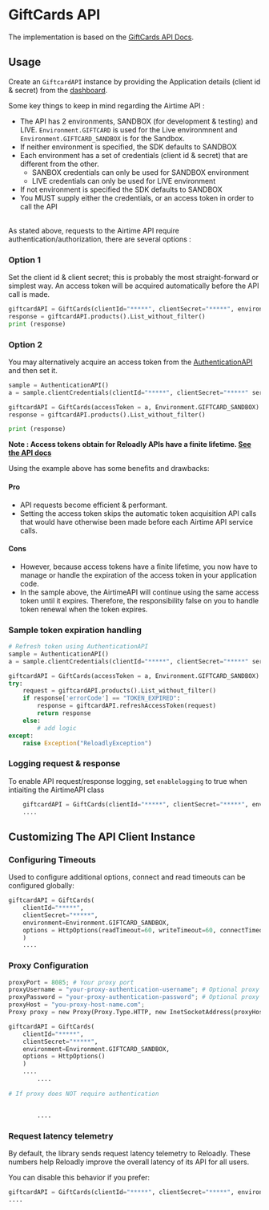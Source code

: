 # GiftCards API

The implementation is based on the [GiftCards API Docs](https://docs.reloadly.com/giftcards/).

## Usage

Create an `GiftcardAPI` instance by providing the Application details (client id & secret) from
the [dashboard](https://www.reloadly.com/developers/api-settings).

Some key things to keep in mind regarding the Airtime API :

* The API has 2 environments, SANDBOX (for development & testing) and LIVE. `Environment.GIFTCARD` is used for the Live environmnent and `Environment.GIFTCARD_SANDBOX` is for the Sandbox.
* If neither environment is specified, the SDK defaults to SANDBOX
* Each environment has a set of credentials (client id & secret) that are different from the other.<br />
    * SANBOX credentials can only be used for SANDBOX environment
    * LIVE credentials can only be used for LIVE environment
* If not environment is specified the SDK defaults to SANDBOX
* You MUST supply either the credentials, or an access token in order to call the API
  <br /><br />

As stated above, requests to the Airtime API require authentication/authorization, there are several options :

### Option 1

Set the client id & client secret; this is probably the most straight-forward or simplest way. An access token will be
acquired automatically before the API call is made.

```python
giftcardAPI = GiftCards(clientId="*****", clientSecret="*****", environment=Environment.GIFTCARD_SANDBOX)  
response = giftcardAPI.products().List_without_filter()
print (response)
```

### Option 2

You may alternatively acquire an access token from the
[AuthenticationAPI](https://github.com/reloadly/reloadly-sdk-python/blob/master/docs/authentication/USAGE.md)
and then set it.

```python
sample = AuthenticationAPI()
a = sample.clientCredentials(clientId="*****", clientSecret="*****" service=Service.GIFTCARD_SANDBOX).getAccessToken(Service.GIFTCARD_SANDBOX)

giftcardAPI = GiftCards(accessToken = a, Environment.GIFTCARD_SANDBOX)
response = giftcardAPI.products().List_without_filter()

print (response)
```

**Note : Access tokens obtain for Reloadly APIs have a finite
lifetime. [See the API docs](https://developers.reloadly.com/#authentication_auth_anc)**

Using the example above has some benefits and drawbacks:

#### Pro

* API requests become efficient & performant.
* Setting the access token skips the automatic token acquisition API calls that would have otherwise been made before
  each Airtime API service calls.

#### Cons

* However, because access tokens have a finite lifetime, you now have to manage or handle the expiration of the access
  token in your application code.
* In the sample above, the AirtimeAPI will continue using the same access token until it expires. Therefore, the
  responsibility false on you to handle token renewal when the token expires.

### Sample token expiration handling

```python
# Refresh token using AuthenticationAPI
sample = AuthenticationAPI()
a = sample.clientCredentials(clientId="*****", clientSecret="*****" service=Service.GIFTCARD_SANDBOX).getAccessToken(Service.GIFTCARD_SANDBOX)

giftcardAPI = GiftCards(accessToken = a, Environment.GIFTCARD_SANDBOX)
try:
    request = giftcardAPI.products().List_without_filter()
    if response['errorCode'] == "TOKEN_EXPIRED":
        response = giftcardAPI.refreshAccessToken(request)
        return response
    else:
        # add logic 
except:
    raise Exception("ReloadlyException")
```

### Logging request & response

To enable API request/response logging, set `enablelogging` to true when intiaiting the AirtimeAPI class

```python
    giftcardAPI = GiftCards(clientId="*****", clientSecret="*****", environment=Environment.GIFTCARD_SANDBOX, enablelogging=True)
    .... 
```

## Customizing The API Client Instance

### Configuring Timeouts

Used to configure additional options, connect and read timeouts can be configured globally:

```python
giftcardAPI = GiftCards(
    clientId="*****", 
    clientSecret="*****", 
    environment=Environment.GIFTCARD_SANDBOX, 
    options = HttpOptions(readTimeout=60, writeTimeout=60, connectTimeout=60)
    )
    ....
```

### Proxy Configuration

```python
proxyPort = 8085; # Your proxy port
proxyUsername = "your-proxy-authentication-username"; # Optional proxy username if your proxy requires authentication
proxyPassword = "your-proxy-authentication-password"; # Optional proxy password if your proxy requires authentication
proxyHost = "you-proxy-host-name.com";
Proxy proxy = new Proxy(Proxy.Type.HTTP, new InetSocketAddress(proxyHost, proxyPort));

giftcardAPI = GiftCards(
    clientId="*****", 
    clientSecret="*****", 
    environment=Environment.GIFTCARD_SANDBOX, 
    options = HttpOptions()
    )
    ....
        ....
        
# If proxy does NOT require authentication


        ....                
```

### Request latency telemetry

By default, the library sends request latency telemetry to Reloadly. These numbers help Reloadly improve the overall
latency of its API for all users.

You can disable this behavior if you prefer:

```python
giftcardAPI = GiftCards(clientId="*****", clientSecret="*****", environment=Environment.GIFTCARD_SANDBOX, enableTelemetry=False)
....
```